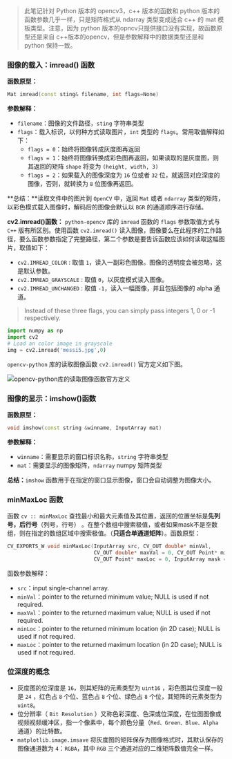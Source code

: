 > 此笔记针对 Python 版本的 opencv3，c++ 版本的函数和 python 版本的函数参数几乎一样，只是矩阵格式从 ndarray 类型变成适合 c++ 的 mat 模板类型。注意，因为 python 版本的opncv只提供接口没有实现，故函数原型还是来自 c++版本的opencv，但是参数解释中的数据类型还是和 python 保持一致。
### 图像的载入：imread() 函数
**函数原型：**
```cpp
Mat imread(const sting& filename, int flags=None)
```
**参数解释：**
+ `filename`：图像的文件路径，`sting` 字符串类型
+ `flags`：载入标识，以何种方式读取图片，`int` 类型的 `flags`。常用取值解释如下：
    + `flags = 0`：始终将图像转成灰度图再返回
    + `flags = 1`：始终将图像转换成彩色图再返回，如果读取的是灰度图，则其返回的矩阵 `shape` 将变为 `(height, width, 3)`
    + `flags = 2`：如果载入的图像深度为 `16` 位或者 `32` 位，就返回对应深度的图像，否则，就转换为 `8` 位图像再返回。

**总结：**读取文件中的图片到 `OpenCV` 中，返回 `Mat` 或者 `ndarray` 类型的矩阵，以彩色模式载入图像时，解码后的图像会默认以 `BGR` 的通道顺序进行存储。

**cv2.imread()函数：**
`python-opencv` 库的 `imread` 函数的 `flags` 参数取值方式与 `C++` 版有所区别。使用函数 `cv2.imread()` 读入图像，图像要么在此程序的工作路径，要么函数参数指定了完整路径，第二个参数是要告诉函数应该如何读取这幅图片，取值如下：
+ `cv2.IMREAD_COLOR` : 取值 `1`，读入一副彩色图像。图像的透明度会被忽略，这是默认参数。
+ `cv2.IMREAD_GRAYSCALE` : 取值 `0`，以灰度模式读入图像。
+ `cv2.IMREAD_UNCHANGED` : 取值 `-1`，读入一幅图像，并且包括图像的 alpha 通道。

> Instead of these three flags, you can simply pass integers 1, 0 or -1 respectively.

```python
import numpy as np
import cv2
# Load an color image in grayscale
img = cv2.imread('messi5.jpg',0)
```
`opencv-python` 库的读取图像函数 `cv2.imread()` 官方定义如下图。

![opencv-python库的读取图像函数官方定义](../images/cv2.imread函数.png)

### 图像的显示：imshow()函数
**函数原型：**
```cpp
void imshow(const string &winname, InputArray mat)
```
**参数解释：**
+ `winname`：需要显示的窗口标识名称，`string` 字符串类型
+ `mat`：需要显示的图像矩阵，`ndarray` numpy 矩阵类型

**总结：**`imshow` 函数用于在指定的窗口显示图像，窗口会自动调整为图像大小。
### minMaxLoc 函数
函数 `cv :: minMaxLoc` 查找最小和最大元素值及其位置，返回的位置坐标是**先列号，后行号**（列号，行号） 。在整个数组中搜索极值，或者如果mask不是空数组，则在指定的数组区域中搜索极值。（**只适合单通道矩阵**）。函数原型：
```CPP
CV_EXPORTS_W void minMaxLoc(InputArray src, CV_OUT double* minVal,
                            CV_OUT double* maxVal = 0, CV_OUT Point* minLoc = 0,
                            CV_OUT Point* maxLoc = 0, InputArray mask = noArray());
```
函数参数解释：
+ `src`：input single-channel array.
+ `minVal`：pointer to the returned minimum value; NULL is used if not required.
+ `maxVal`：pointer to the returned maximum value; NULL is used if not required.
+ `minLoc`：pointer to the returned minimum location (in 2D case); NULL is used if not required.
+ `maxLoc`：pointer to the returned maximum location (in 2D case); NULL is used if not required.
### 位深度的概念
+ 灰度图的位深度是 `16`，则其矩阵的元素类型为 `uint16` ，彩色图其位深度一般是 `24` ，红色占 `8` 个位、蓝色占 `8` 个位、绿色占 `8` 个位，其矩阵的元素类型为 `uint8`。
+ 位分辨率（ `Bit Resolution` ）又称色彩深度、色深或位深度，在位图图像或视频视频缓冲区，指一个像素中，每个颜色分量（`Red、Green、Blue、Alpha` 通道）的比特数。
+ `matplotlib.image.imsave` 将灰度图的矩阵保存为图像格式时，其默认保存的图像通道数为 `4`：`RGBA`，其中 `RGB` 三个通道对应的二维矩阵数值完全一样。
